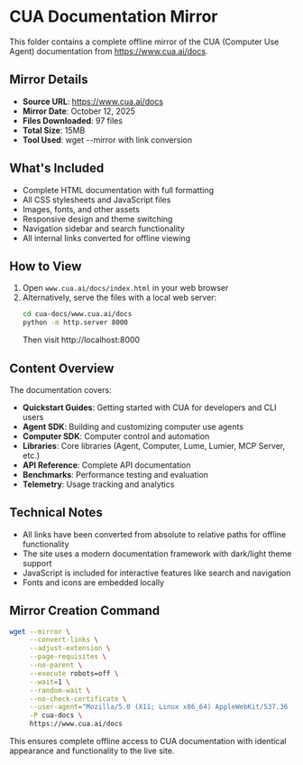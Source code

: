 # CUA Documentation Mirror

This folder contains a complete offline mirror of the CUA (Computer Use Agent) documentation from https://www.cua.ai/docs.

## Mirror Details

- **Source URL**: https://www.cua.ai/docs
- **Mirror Date**: October 12, 2025
- **Files Downloaded**: 97 files
- **Total Size**: 15MB
- **Tool Used**: wget --mirror with link conversion

## What's Included

- Complete HTML documentation with full formatting
- All CSS stylesheets and JavaScript files
- Images, fonts, and other assets
- Responsive design and theme switching
- Navigation sidebar and search functionality
- All internal links converted for offline viewing

## How to View

1. Open `www.cua.ai/docs/index.html` in your web browser
2. Alternatively, serve the files with a local web server:
   ```bash
   cd cua-docs/www.cua.ai/docs
   python -m http.server 8000
   ```
   Then visit http://localhost:8000

## Content Overview

The documentation covers:

- **Quickstart Guides**: Getting started with CUA for developers and CLI users
- **Agent SDK**: Building and customizing computer use agents
- **Computer SDK**: Computer control and automation
- **Libraries**: Core libraries (Agent, Computer, Lume, Lumier, MCP Server, etc.)
- **API Reference**: Complete API documentation
- **Benchmarks**: Performance testing and evaluation
- **Telemetry**: Usage tracking and analytics

## Technical Notes

- All links have been converted from absolute to relative paths for offline functionality
- The site uses a modern documentation framework with dark/light theme support
- JavaScript is included for interactive features like search and navigation
- Fonts and icons are embedded locally

## Mirror Creation Command

```bash
wget --mirror \
     --convert-links \
     --adjust-extension \
     --page-requisites \
     --no-parent \
     --execute robots=off \
     --wait=1 \
     --random-wait \
     --no-check-certificate \
     --user-agent="Mozilla/5.0 (X11; Linux x86_64) AppleWebKit/537.36 (KHTML, like Gecko) Chrome/91.0.4472.124 Safari/537.36" \
     -P cua-docs \
     https://www.cua.ai/docs
```

This ensures complete offline access to CUA documentation with identical appearance and functionality to the live site.